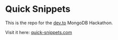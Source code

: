 # Quick Snippets

This is the repo for the [dev.to](https://dev.to) MongoDB Hackathon.

Visit it here: [quick-snippets.com](https://quick-snippets.herokuapp.com)
